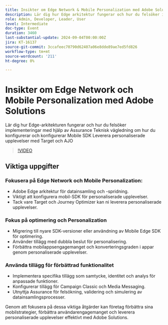```yaml
---
title: Insikter om Edge Network & Mobile Personalization med Adobe Solutions
description: Lär dig hur Edge arkitektur fungerar och hur du felsöker implementeringar med hjälp av AssuranceTechnical Guide om hur du konfigurerar och konfigurerar Mobile SDKHur för att leverera personaliserade upplevelser med Target och AJO
role: Admin, Developer, Leader, User
level: Intermediate
doc-type: Event
duration: 3460
last-substantial-update: 2024-09-04T00:00:00Z
jira: KT-16137
source-git-commit: 3ccafeec70790d62407a06e8dde89ae7ed5fd826
workflow-type: tm+mt
source-wordcount: '211'
ht-degree: 0%

---
```



# Insikter om Edge Network och Mobile Personalization med Adobe Solutions

Lär dig hur Edge-arkitekturen fungerar och hur du felsöker implementeringar med hjälp av Assurance
Teknisk vägledning om hur du konfigurerar och konfigurerar Mobile SDK
Leverera personaliserade upplevelser med Target och AJO

>[!VIDEO](https://video.tv.adobe.com/v/3433328/?learn=on)

## Viktiga uppgifter

### Fokusera på Edge Network och Mobile Personalization:

* Adobe Edge arkitektur för datainsamling och -spridning.
* Viktigt att konfigurera mobil-SDK för personaliserade upplevelser.
* Tack vare Target och Journey Optimizer kan ni leverera personaliserade upplevelser.

### Fokus på optimering och Personalization

* Migrering till nyare SDK-versioner eller användning av Mobile Edge SDK för optimering.
* Använder tillägg med dubbla beslut för personalisering.
* Förbättra mobilappsengagemanget och konverteringsgraden i appar genom personaliserade upplevelser.

### Använda tillägg för förbättrad funktionalitet

* Implementera specifika tillägg som samtycke, identitet och analys för anpassade funktioner.
* Konfigurerar tillägg för Campaign Classic och Media Messaging.
* Utnyttja Assurance för felsökning, validering och simulering av datainsamlingsprocesser.

Genom att fokusera på dessa viktiga åtgärder kan företag förbättra sina mobilstrategier, förbättra användarengagemanget och leverera personaliserade upplevelser effektivt med Adobe Solutions.